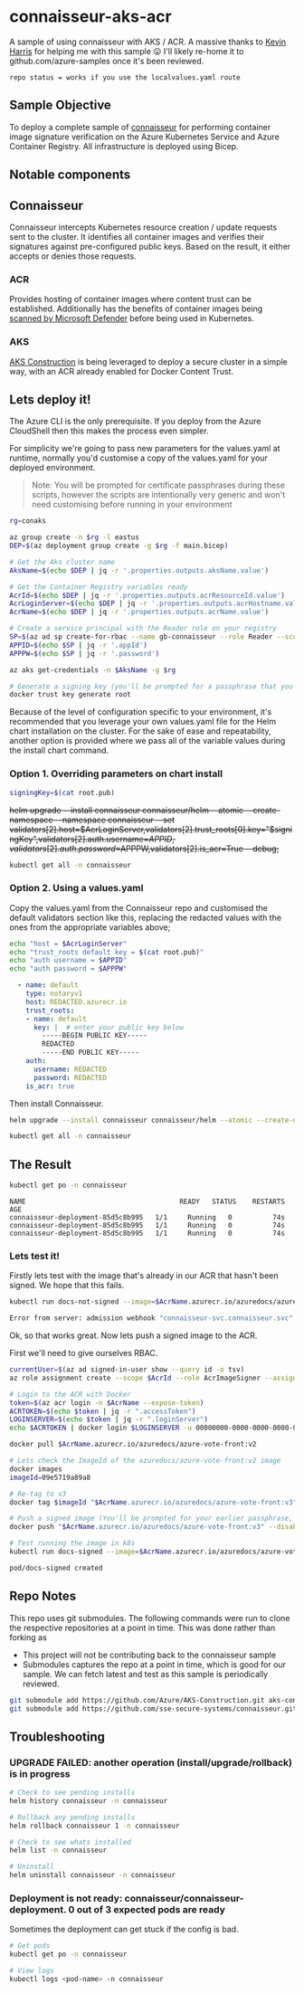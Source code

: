 # connaisseur-aks-acr

A sample of using connaisseur with AKS / ACR. A massive thanks to [Kevin Harris](https://github.com/kevingbb) for helping me with this sample 😛
I'll likely re-home it to github.com/azure-samples once it's been reviewed.

`repo status = works if you use the localvalues.yaml route`

## Sample Objective

To deploy a complete sample of [connaisseur](https://github.com/sse-secure-systems/connaisseur) for performing container image signature verification on the Azure Kubernetes Service and Azure Container Registry. All infrastructure is deployed using Bicep. 

## Notable components

## Connaisseur

Connaisseur intercepts Kubernetes resource creation / update requests sent to the cluster. It identifies all container images and verifies their signatures against pre-configured public keys. Based on the result, it either accepts or denies those requests.
 
### ACR

Provides hosting of container images where content trust can be established.
Additionally has the benefits of container images being [scanned by Microsoft Defender](https://docs.microsoft.com/azure/defender-for-cloud/defender-for-containers-introduction?tabs=defender-for-container-arch-aks#scanning-images-in-acr-registries) before being used in Kubernetes.

### AKS

[AKS Construction](https://github.com/Azure/Aks-Construction) is being leveraged to deploy a secure cluster in a simple way, with an ACR already enabled for Docker Content Trust.

## Lets deploy it!

The Azure CLI is the only prerequisite. If you deploy from the Azure CloudShell then this makes the process even simpler.

For simplicity we're going to pass new parameters for the values.yaml at runtime, normally you'd customise a copy of the values.yaml for your deployed environment.

> Note: You will be prompted for certificate passphrases during these scripts, however the scripts are intentionally very generic and won't need customising before running in your environment

```bash
rg=conaks

az group create -n $rg -l eastus
DEP=$(az deployment group create -g $rg -f main.bicep)

# Get the Aks cluster name
AksName=$(echo $DEP | jq -r '.properties.outputs.aksName.value')

# Get the Container Registry variables ready
AcrId=$(echo $DEP | jq -r '.properties.outputs.acrResourceId.value')
AcrLoginServer=$(echo $DEP | jq -r '.properties.outputs.acrHostname.value')
AcrName=$(echo $DEP | jq -r '.properties.outputs.acrName.value')

# Create a service principal with the Reader role on your registry
SP=$(az ad sp create-for-rbac --name gb-connaisseur --role Reader --scopes $AcrId)
APPID=$(echo $SP | jq -r '.appId')
APPPW=$(echo $SP | jq -r '.password')

az aks get-credentials -n $AksName -g $rg

# Generate a signing key (you'll be prompted for a passphrase that you'll need to remember!)
docker trust key generate root
```

Because of the level of configuration specific to your environment, it's recommended that you leverage your own values.yaml file for the Helm chart installation on the cluster.
For the sake of ease and repeatability, another option is provided where we pass all of the variable values during the install chart command.

### Option 1. Overriding parameters on chart install

```bash
signingKey=$(cat root.pub)
```

~~helm upgrade --install connaisseur connaisseur/helm --atomic --create-namespace --namespace connaisseur --set validators[2].host=$AcrLoginServer,validators[2].trust_roots[0].key="$signingKey",validators[2].auth.username=$APPID,validators[2].auth.password=$APPPW,validators[2].is_acr=True --debug;~~

```bash
kubectl get all -n connaisseur
```

### Option 2. Using a values.yaml

Copy the values.yaml from the Connaisseur repo and customised the default validators section like this, replacing the redacted values with the ones from the appropriate variables above;

```bash
echo "host = $AcrLoginServer"
echo "trust_roots default key = $(cat root.pub)"
echo "auth username = $APPID"
echo "auth password = $APPPW"
```

```yml
  - name: default
    type: notaryv1
    host: REDACTED.azurecr.io
    trust_roots:
    - name: default
      key: |  # enter your public key below
        -----BEGIN PUBLIC KEY-----
        REDACTED
        -----END PUBLIC KEY-----
    auth:
      username: REDACTED
      password: REDACTED
    is_acr: true
```

Then install Connaisseur.

```bash
helm upgrade --install connaisseur connaisseur/helm --atomic --create-namespace --namespace connaisseur -f localvalues.yaml --debug;

kubectl get all -n connaisseur
```

## The Result

```bash
kubectl get po -n connaisseur
```

```text
NAME                                      READY   STATUS    RESTARTS   AGE
connaisseur-deployment-85d5c8b995   1/1     Running   0          74s
connaisseur-deployment-85d5c8b995   1/1     Running   0          74s
connaisseur-deployment-85d5c8b995   1/1     Running   0          74s
```

### Lets test it!

Firstly lets test with the image that's already in our ACR that hasn't been signed. We hope that this fails.

```bash
kubectl run docs-not-signed --image=$AcrName.azurecr.io/azuredocs/azure-vote-front:v2

Error from server: admission webhook "connaisseur-svc.connaisseur.svc" denied the request: Unable to get timestamp trust data from default.
```

Ok, so that works great. Now lets push a signed image to the ACR.

First we'll need to give ourselves RBAC.

```bash
currentUser=$(az ad signed-in-user show --query id -o tsv)
az role assignment create --scope $AcrId --role AcrImageSigner --assignee $currentUser
```

```bash
# Login to the ACR with Docker
token=$(az acr login -n $AcrName --expose-token)
ACRTOKEN=$(echo $token | jq -r ".accessToken")
LOGINSERVER=$(echo $token | jq -r ".loginServer")
echo $ACRTOKEN | docker login $LOGINSERVER -u 00000000-0000-0000-0000-000000000000 --password-stdin

docker pull $AcrName.azurecr.io/azuredocs/azure-vote-front:v2

# Lets check the ImageId of the azuredocs/azure-vote-front:v2 image
docker images
imageId=09e5719a89a8

# Re-tag to v3
docker tag $imageId "$AcrName.azurecr.io/azuredocs/azure-vote-front:v3"

# Push a signed image (You'll be prompted for your earlier passphrase, and to confirm a new passphrase)
docker push "$AcrName.azurecr.io/azuredocs/azure-vote-front:v3" --disable-content-trust=false

# Test running the image in k8s
kubectl run docs-signed --image=$AcrName.azurecr.io/azuredocs/azure-vote-front:v3

pod/docs-signed created
```

## Repo Notes

This repo uses git submodules. The following commands were run to clone the respective repositories at a point in time.
This was done rather than forking as
- This project will not be contributing back to the connaisseur sample
- Submodules captures the repo at a point in time, which is good for our sample. We can fetch latest and test as this sample is periodically reviewed.

```bash
git submodule add https://github.com/Azure/AKS-Construction.git aks-construction
git submodule add https://github.com/sse-secure-systems/connaisseur.git connaisseur
```

## Troubleshooting

### UPGRADE FAILED: another operation (install/upgrade/rollback) is in progress

```bash
# Check to see pending installs
helm history connaisseur -n connaisseur

# Rollback any pending installs
helm rollback connaisseur 1 -n connaisseur

# Check to see whats installed
helm list -n connaisseur

# Uninstall
helm uninstall connaisseur -n connaisseur
```

### Deployment is not ready: connaisseur/connaisseur-deployment. 0 out of 3 expected pods are ready

Sometimes the deployment can get stuck if the config is bad.

```bash
# Get pods
kubectl get po -n connaisseur

# View logs
kubectl logs <pod-name> -n connaisseur
```